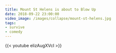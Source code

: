 ```yaml
---
title: Mount St Helens is about to Blow Up
date: 2018-09-22 23:00:00
video_image: /images/collapse/mount-st-helens.jpg
tags:
- survive
- comedy
---
```


{{< youtube elizAugXVcI >}}
